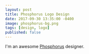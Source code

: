 ```yaml
---
layout: post
title: Phosphorus Logo Design
date: 2017-09-30 13:35:00 -0400
image: phosphorus-bg.png
tags: [design, logo]
published: false
---
```

I'm an awesome [Phosphorus][phosphorus] designer.

[phosphorus]: www.phosphorus.com
